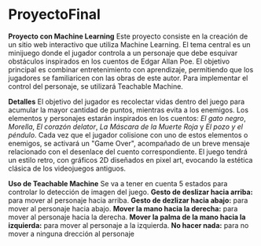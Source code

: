 # ProyectoFinal

**Proyecto con Machine Learning**
Este proyecto consiste en la creación de un sitio web interactivo que utiliza Machine Learning. El tema central es un minijuego donde el jugador controla a un personaje que debe esquivar obstáculos inspirados en los cuentos de Edgar Allan Poe.
El objetivo principal es combinar entretenimiento con aprendizaje, permitiendo que los jugadores se familiaricen con las obras de este autor.
Para implementar el control del personaje, se utilizará Teachable Machine.

**Detalles**
El objetivo del jugador es recolectar vidas dentro del juego para acumular la mayor cantidad de puntos, mientras evita a los enemigos.
Los elementos y personajes estarán inspirados en los cuentos: _El gato negro_, _Morella_, _El corazón delator_, _La Máscara de la Muerte Roja_ y _El pozo y el péndulo_.
Cada vez que el jugador colisione con uno de estos elementos o enemigos, se activará un "Game Over", acompañado de un breve mensaje relacionado con el desenlace del cuento correspondiente.
El juego tendrá un estilo retro, con gráficos 2D diseñados en pixel art, evocando la estética clásica de los videojuegos antiguos.

**Uso de Teachable Machine**
Se va a tener en cuenta 5 estados para controlar lo detección de imagen del juego.
**Gesto de deslizar hacia arriba:** para mover al personaje hacia arriba.
**Gesto de dezlizar hacia abajo:** para mover al personaje hacia abajo.
**Mover la mano hacia la derecha:** para mover al personaje hacia la derecha.
**Mover la palma de la mano hacia la izquierda:** para mover al personaje a la izquierda.
**No hacer nada:** para no mover a ninguna drección al personaje
